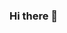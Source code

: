 <!--
![header](https://capsule-render.vercel.app/api?type=slice&color=8181F7&reversal=false&text=DAHYUN%20JUNG&fontColor=D8D8D8&height=400)
-->


### Hi there 👋

<!--
**ekgus9/ekgus9** is a ✨ _special_ ✨ repository because its `README.md` (this file) appears on your GitHub profile.

Here are some ideas to get you started:

- 🔭 I’m currently working on ...
- 🌱 I’m currently learning ...
- 👯 I’m looking to collaborate on ...
- 🤔 I’m looking for help with ...
- 💬 Ask me about ...
- 📫 How to reach me: ...
- 😄 Pronouns: ...
- ⚡ Fun fact: ...
-->
